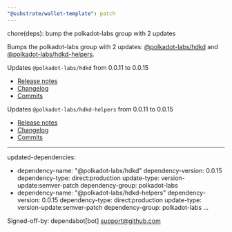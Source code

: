 ```yaml
---
"@substrate/wallet-template": patch
---
```


chore(deps): bump the polkadot-labs group with 2 updates

Bumps the polkadot-labs group with 2 updates: [@polkadot-labs/hdkd](https://github.com/polkadot-labs/hdkd) and [@polkadot-labs/hdkd-helpers](https://github.com/polkadot-labs/hdkd).


Updates `@polkadot-labs/hdkd` from 0.0.11 to 0.0.15
- [Release notes](https://github.com/polkadot-labs/hdkd/releases)
- [Changelog](https://github.com/polkadot-labs/hdkd/blob/main/release-please-config.json)
- [Commits](https://github.com/polkadot-labs/hdkd/compare/hdkd-v0.0.11...hdkd-v0.0.15)

Updates `@polkadot-labs/hdkd-helpers` from 0.0.11 to 0.0.15
- [Release notes](https://github.com/polkadot-labs/hdkd/releases)
- [Changelog](https://github.com/polkadot-labs/hdkd/blob/main/release-please-config.json)
- [Commits](https://github.com/polkadot-labs/hdkd/compare/hdkd-v0.0.11...hdkd-v0.0.15)

---
updated-dependencies:
- dependency-name: "@polkadot-labs/hdkd"
  dependency-version: 0.0.15
  dependency-type: direct:production
  update-type: version-update:semver-patch
  dependency-group: polkadot-labs
- dependency-name: "@polkadot-labs/hdkd-helpers"
  dependency-version: 0.0.15
  dependency-type: direct:production
  update-type: version-update:semver-patch
  dependency-group: polkadot-labs
...

Signed-off-by: dependabot[bot] <support@github.com>
